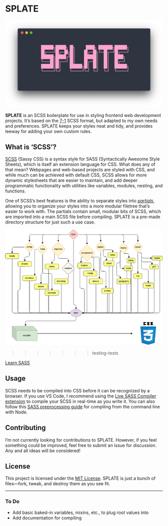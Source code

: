 # SPLATE

![SPLATE header](./src/images/splate.png)

**SPLATE** is an SCSS boilerplate for use in styling frontend web development projects. It’s based on the [7-1](https://sass-guidelin.es/) SCSS format, but adapted to my own needs and preferences. SPLATE keeps your styles neat and tidy, and provides leeway for adding your own custom rules.

## What is ‘SCSS’?

[SCSS](https://sass-lang.com/documentation/syntax) (Sassy CSS) is a syntax style for SASS (Syntactically Awesome Style Sheets), which is itself an extension language for CSS. What does any of that mean? Webpages and web-based projects are styled with CSS, and while much can be achieved with default CSS, SCSS allows for more dynamic stylesheets that are easier to maintain, and add deeper programmatic functionality with utilities like variables, modules, nesting, and functions.

One of SCSS’s best features is the ability to separate styles into [_partials_](https://sass-lang.com/guide#topic-4#), allowing you to organize your styles into a more modular filetree that’s easier to work with. The partials contain small, modular bits of SCSS, which are imported into a main SCSS file before compiling. SPLATE is a pre-made directory structure for just such a use case.

![How SCSS Works](./src/images/scss-color.png)
>>>>>>> testing-tests

[Learn SASS](https://sass-lang.com/guide)

## Usage

SCSS needs to be compiled into CSS before it can be recognized by a browser. If you use VS Code, I recommend using the [Live SASS Compiler extension](https://marketplace.visualstudio.com/items?itemName=ritwickdey.live-sass) to compile your SCSS in real-time as you write it. You can also follow this [SASS preprocessing guide](https://www.freecodecamp.org/news/give-more-oompf-to-your-web-garnishes-with-preprocessors-in-sass-bd379226a114/) for compiling from the command line with Node.

## Contributing

I’m not currently looking for contributions to SPLATE. However, if you feel something could be improved, feel free to submit an issue for discussion. Any and all ideas will be considered!

## License

This project is licensed under the [MIT License](./LICENSE.md). SPLATE is just a bunch of files—fork, tweak, and destroy them as you see fit.

---

### To Do

- Add basic baked-in variables, mixins, etc., to plug root values into
- Add documentation for compiling
